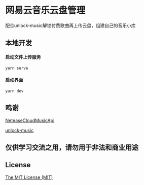 # 网易云音乐云盘管理
配合unlock-music解锁付费歌曲再上传云盘，组建自己的音乐小库

## 本地开发
#### 启动文件上传服务
```
yarn serve
```
#### 启动界面
```
yarn dev
```


## 鸣谢

[NeteaseCloudMusicApi](https://github.com/Binaryify/NeteaseCloudMusicApi)

[unlock-music](https://demo.unlock-music.dev/)

## 仅供学习交流之用，请勿用于非法和商业用途


## License

[The MIT License (MIT)](https://github.com/Binaryify/NeteaseCloudMusicApi/blob/master/LICENSE)
